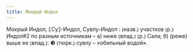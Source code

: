 ```yaml
---
title: Мокрый Индол
---
```


Мокрый Индол, ⟦Су⟧-Индол, Сувлу-Индол
: ⦅назв.⦆ участков ⦅р.⦆ Индол#2 по разным источникам – а) ниже ⦅впад.⦆ ⦅р.⦆ Сала; б) (реже) выше ее ⦅впад.⦆: ❸ ⦅тюрк.⦆ сувлу – «обильный водой».
